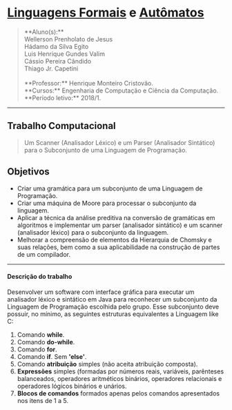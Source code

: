 # [Linguagens Formais] e [Autômatos]
<blockquote>**Aluno(s):** <br />
Wellerson Prenholato de Jesus <br />
Hádamo da Silva Egito <br />
Luis Henrique Gundes Valim <br />
Cássio Pereira Cândido <br />
Thiago Jr. Capetini <br />
<br />
**Professor:** Henrique Monteiro Cristovão.<br />
**Cursos:** Engenharia de Computação e Ciência da Computação.<br />
**Período letivo:** 2018/1.<br />
</blockquote>

---

## Trabalho Computacional
<blockquote> Um Scanner (Analisador Léxico) e um Parser (Analisador Sintático) para o Subconjunto de uma Linguagem de Programação.</blockquote>

## Objetivos
- Criar uma gramática para um subconjunto de uma Linguagem de Programação.<br />
- Criar uma máquina de Moore para processar o subconjunto da linguagem.<br />
- Aplicar a técnica da análise preditiva na conversão de gramáticas em algoritmos e implementar um
parser (analisador sintático) e um scanner (analisador léxico) para o subconjunto da linguagem.<br />
- Melhorar a compreensão de elementos da Hierarquia de Chomsky e suas relações, bem como a sua
aplicabilidade na construção de partes de um compilador.<br />

---

#### Descrição do trabalho
Desenvolver um software com interface gráfica para executar um analisador léxico e sintático em Java para
reconhecer um subconjunto da Linguagem de Programação escolhida pelo grupo. Esse subconjunto deve
possuir, no mínimo, as seguintes estruturas equivalentes a Linguagem like C:<br />

1. Comando **while**.<br />
2. Comando **do-while**.<br />
3. Comando **for**.<br />
4. Comando **if**. Sem **'else'**.<br />
5. Comando **atribuição** simples (não aceita atribuição composta).<br />
6. **Expressões** simples (formadas por números reais, variáveis, parênteses balanceados, operadores
aritméticos binários, operadores relacionais e operadores lógicos binários e unários. <br />
7. **Blocos de comandos** formados apenas pelos comandos apresentados nos itens de 1 a 5. <br />

[Linguagens Formais]: https://pt.wikipedia.org/wiki/Linguagem_formal
[Autômatos]: https://pt.wikipedia.org/wiki/Aut%C3%B4mato
